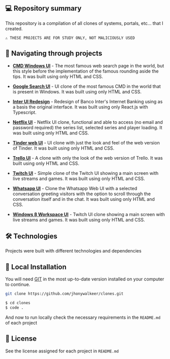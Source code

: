 ## 💻 Repository summary

This repository is a compilation of all clones of systems, portals, etc... that I created.

```text
⚠ THESE PROJECTS ARE FOR STUDY ONLY, NOT MALICIOUSLY USED
```

## 🚩 Navigating through projects

- **[CMD Windows UI](https://github.com/jhonywalkeer/clone/tree/master/cmd-ui-clone)** - The most famous web search page in the world, but this style before the implementation of the famous rounding aside the tips. It was built using only HTML and CSS.

- **[Google Search UI](https://github.com/jhonywalkeer/clone/tree/master/google-search-clone)** - UI clone of the most famous CMD in the world that is present in Windows. It was built using only HTML and CSS.

- **[Inter UI Redesign](https://github.com/jhonywalkeer/clone/tree/master/inter-redesign)** - Redesign of Banco Inter's Internet Banking using as a basis the original interface. It was built using only React.js with Typescript.

- **[Netflix UI](https://github.com/jhonywalkeer/clone/tree/master/netflix-simpleui)** - Netflix UI clone, functional and able to access (no email and password required) the series list, selected series and player loading. It was built using only HTML and CSS.

- **[Tinder web UI](https://github.com/jhonywalkeer/clone/tree/master/tinder-web-cloneui)** - UI clone with just the look and feel of the web version of Tinder. It was built using only HTML and CSS.

- **[Trello UI](https://github.com/jhonywalkeer/clone/tree/master/trello-cloneui)** - A clone with only the look of the web version of Trello. It was built using only HTML and CSS.

- **[Twitch UI](https://github.com/jhonywalkeer/clone/tree/master/twitch-ui)** - Simple clone of the Twitch UI showing a main screen with live streams and games. It was built using only HTML and CSS.

- **[Whatsapp UI](https://github.com/jhonywalkeer/clone/tree/master/whatsapp-simple-clone)** - Clone the Whatsapp Web UI with a selected conversation greeting visitors with the option to scroll through the conversation itself and in the chat. It was built using only HTML and CSS.

- **[Windows 8 Workspace UI](https://github.com/jhonywalkeer/clone/tree/master/windows-8-workspace-clone)** - Twitch UI clone showing a main screen with live streams and games. It was built using only HTML and CSS.

## 🛠 Technologies

Projects were built with different technologies and dependencies

## 🔨 Local Installation

You will need [GIT](https://git-scm.com/) in the most up-to-date version installed on your computer to continue.

```bash
git clone https://github.com/jhonywalkeer/clones.git

$ cd clones
$ code .
```

And now to run locally check the necessary requirements in the `README.md` of each project

## 📖 License

See the license assigned for each project in `README.md`
